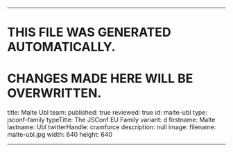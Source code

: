 ----

# THIS FILE WAS GENERATED AUTOMATICALLY.
# CHANGES MADE HERE WILL BE OVERWRITTEN.

title: Malte Ubl
team:
  published: true
  reviewed: true
  id: malte-ubl
  type: jsconf-family
  typeTitle: The JSConf EU Family
  variant: d
  firstname: Malte
  lastname: Ubl
  twitterHandle: cramforce
  description: null
  image:
    filename: malte-ubl.jpg
    width: 640
    height: 640

----

